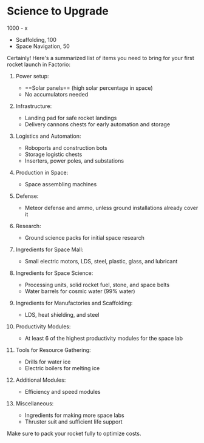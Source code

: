 

# Science to Upgrade
1000 - x

- Scaffolding, 100
- Space Navigation, 50
  
  

Certainly! Here's a summarized list of items you need to bring for your first rocket launch in Factorio:

1. Power setup:
   - ==Solar panels== (high solar percentage in space)
   - No accumulators needed

2. Infrastructure:
   - Landing pad for safe rocket landings
   - Delivery cannons chests for early automation and storage

3. Logistics and Automation:
   - Roboports and construction bots
   - Storage logistic chests
   - Inserters, power poles, and substations

4. Production in Space:
   - Space assembling machines

5. Defense:
   - Meteor defense and ammo, unless ground installations already cover it

6. Research:
   - Ground science packs for initial space research

7. Ingredients for Space Mall:
   - Small electric motors, LDS, steel, plastic, glass, and lubricant

8. Ingredients for Space Science:
   - Processing units, solid rocket fuel, stone, and space belts
   - Water barrels for cosmic water (99% water)

9. Ingredients for Manufactories and Scaffolding:
   - LDS, heat shielding, and steel

10. Productivity Modules:
    - At least 6 of the highest productivity modules for the space lab

11. Tools for Resource Gathering:
    - Drills for water ice
    - Electric boilers for melting ice

12. Additional Modules:
    - Efficiency and speed modules

13. Miscellaneous:
    - Ingredients for making more space labs
    - Thruster suit and sufficient life support

Make sure to pack your rocket fully to optimize costs.